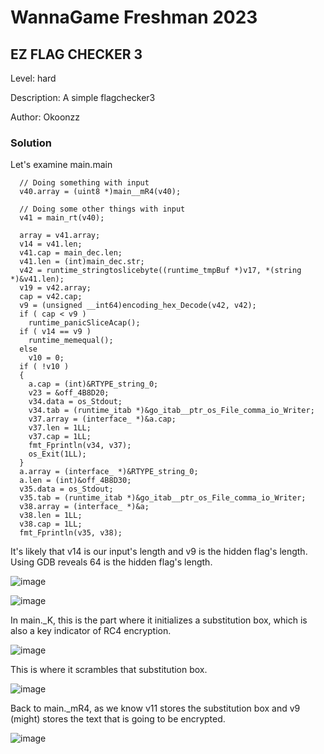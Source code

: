 # WannaGame Freshman 2023
## EZ FLAG CHECKER 3

Level: hard

Description: A simple flagchecker3

Author: Okoonzz

### Solution

Let's examine main.main

```
  // Doing something with input
  v40.array = (uint8 *)main__mR4(v40);

  // Doing some other things with input
  v41 = main_rt(v40);

  array = v41.array;
  v14 = v41.len;
  v41.cap = main_dec.len;
  v41.len = (int)main_dec.str;
  v42 = runtime_stringtoslicebyte((runtime_tmpBuf *)v17, *(string *)&v41.len);
  v19 = v42.array;
  cap = v42.cap;
  v9 = (unsigned __int64)encoding_hex_Decode(v42, v42);
  if ( cap < v9 )
    runtime_panicSliceAcap();
  if ( v14 == v9 )
    runtime_memequal();
  else
    v10 = 0;
  if ( !v10 )
  {
    a.cap = (int)&RTYPE_string_0;
    v23 = &off_4B8D20;
    v34.data = os_Stdout;
    v34.tab = (runtime_itab *)&go_itab__ptr_os_File_comma_io_Writer;
    v37.array = (interface_ *)&a.cap;
    v37.len = 1LL;
    v37.cap = 1LL;
    fmt_Fprintln(v34, v37);
    os_Exit(1LL);
  }
  a.array = (interface_ *)&RTYPE_string_0;
  a.len = (int)&off_4B8D30;
  v35.data = os_Stdout;
  v35.tab = (runtime_itab *)&go_itab__ptr_os_File_comma_io_Writer;
  v38.array = (interface_ *)&a;
  v38.len = 1LL;
  v38.cap = 1LL;
  fmt_Fprintln(v35, v38);
```

It's likely that v14 is our input's length and v9 is the hidden flag's length. Using GDB reveals 64 is the hidden flag's length.

![image](https://github.com/san601/WannaGame-Freshman-2023/assets/144963803/c627f94d-4ac0-4279-9c86-35df8790bdf4)

![image](https://github.com/san601/WannaGame-Freshman-2023/assets/144963803/b91133cd-92f8-4651-a7e4-c0ec0b2f9079)

In main._K, this is the part where it initializes a substitution box, which is also a key indicator of RC4 encryption.

![image](https://github.com/san601/WannaGame-Freshman-2023/assets/144963803/6fb2ebc8-62b3-4085-8d82-90c1a8522053)

This is where it scrambles that substitution box. 

![image](https://github.com/san601/WannaGame-Freshman-2023/assets/144963803/4d6b40f2-f172-45c2-a65a-7963fdfbebc6)

Back to main._mR4, as we know v11 stores the substitution box and v9 (might) stores the text that is going to be encrypted.

![image](https://github.com/san601/WannaGame-Freshman-2023/assets/144963803/d184651a-205f-4d48-b640-b75ea1eb1eb3)

